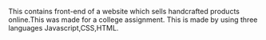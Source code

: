 This contains front-end of a website which sells handcrafted products online.This was made for a college assignment. 
This is made by using three languages Javascript,CSS,HTML.
